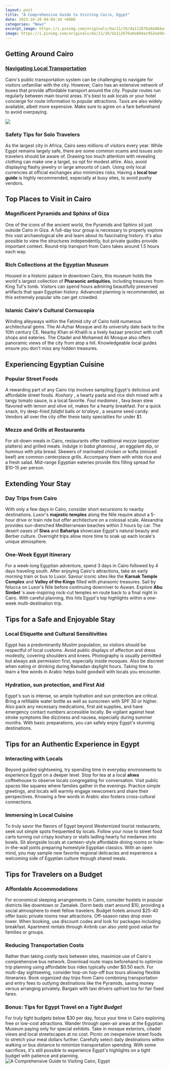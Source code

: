 ```yaml
---
layout: post
title: "A Comprehensive Guide to Visiting Cairo, Egypt"
date: 2023-10-20 04:04:34 +0000
categories: "News"
excerpt_image: https://i.pinimg.com/originals/da/11/26/da112676a0a884ac952ee9bcad9a2b59.jpg
image: https://i.pinimg.com/originals/da/11/26/da112676a0a884ac952ee9bcad9a2b59.jpg
---
```


## Getting Around Cairo
### [Navigating Local Transportation](https://logurl.github.io/2024-01-10-u9a6c-u8033-u4ed6-u6e38-u73a9-u65b9-u5f0f-u6307-u5357/)
Cairo's public transportation system can be challenging to navigate for visitors unfamiliar with the city. However, Cairo has an extensive network of buses that provide affordable transport around the city. Popular routes run regularly between main tourist areas. It's best to ask locals or your hotel concierge for route information to popular attractions. Taxis are also widely available, albeit more expensive. Make sure to agree on a fare beforehand to avoid overpaying. 

![](https://saltinourhair.com/wp-content/uploads/2019/03/egypt-travel-route-cairo-pyramids.jpg)
### **Safety Tips for Solo Travelers** 
As the largest city in Africa, Cairo sees millions of visitors every year. While Egypt remains largely safe, there are some common scams and issues solo travelers should be aware of. Drawing too much attention with revealing clothing can make one a target, so opt for modest attire. Also, avoid displaying flashy jewelry or large amounts of cash. Using only local currencies at official exchanges also minimizes risks. Having a **local tour guide** is highly recommended, especially at busy sites, to avoid pushy vendors.
## Top Places to Visit in Cairo 
### **Magnificent Pyramids and Sphinx of Giza**
One of the icons of the ancient world, the Pyramids and Sphinx sit just outside Cairo in Giza. A full-day tour group is necessary to properly explore this vast archaeological site and learn about its fascinating history. It's also possible to view the structures independently, but private guides provide important context. Round-trip transport from Cairo takes around 1.5 hours each way. 
### **Rich Collections at the Egyptian Museum** 
Housed in a historic palace in downtown Cairo, this museum holds the world's largest collection of **Pharaonic antiquities**, including treasures from King Tut's tomb. Visitors can spend hours admiring beautifully preserved artifacts that span Egyptian history. Advanced planning is recommended, as this extremely popular site can get crowded.  
### **Islamic Cairo's Cultural Cornucopia**  
Winding alleyways within the Fatimid city of Cairo hold numerous architectural gems. The Al-Azhar Mosque and its university date back to the 10th century CE. Nearby Khan el-Khalili is a lively bazaar precinct with craft shops and eateries. The Citadel and Mohamed Ali Mosque also offers panoramic views of the city from atop a hill. Knowledgeable local guides ensure you don't miss any hidden treasures.
## Experiencing Egyptian Cuisine
### **Popular Street Foods**
A rewarding part of any Cairo trip involves sampling Egypt's delicious and affordable street foods. _Koshary_ , a hearty pasta and rice dish mixed with a tangy tomato sauce, is a local favorite. _Foul medames_ , fava bean stew flavored with lemon and olive oil, makes for a hearty breakfast. For a quick snack, try deep-fried _falafel_ balls or _ta'aleya_ , a sesame seed candy. Vendors all over the city offer these tasty specialties for under $1.
### **Mezze and Grills at Restaurants** 
For sit-down meals in Cairo, restaurants offer traditional _mezze_ (appetizer platters) and grilled meats. Indulge in _baba ghannouj_ , an eggplant dip, or _hummus_ with pita bread. Skewers of marinated chicken or kofta (minced beef) are common centerpiece grills. Accompany them with white rice and a fresh salad. Mid-range Egyptian eateries provide this filling spread for $10-15 per person.
## Extending Your Stay 
### **Day Trips from Cairo**
With only a few days in Cairo, consider short excursions to nearby destinations. Luxor's **majestic temples** along the Nile require about a 5-hour drive or train ride but offer architecture on a colossal scale. Alexandria provides sun-drenched Mediterranean beaches within 3 hours by car. The desert oases of **Siwa** and **Bahariya** showcase Egypt's natural beauty and Berber culture. Overnight trips allow more time to soak up each locale's unique atmosphere.
### **One-Week Egypt Itinerary**
For a week-long Egyptian adventure, spend 3 days in Cairo followed by 4 days traveling south. After enjoying Cairo's attractions, take an early morning train or bus to Luxor. Savour iconic sites like the **Karnak Temple Complex** and **Valley of the Kings** filled with pharaonic treasures. Sail by felucca on Luxor's Nile before continuing downriver to Aswan. Explore **Abu Simbel** 's awe-inspiring rock-cut temples en route back to a final night in Cairo. With careful planning, this hits Egypt's top highlights within a one-week multi-destination trip.
## Tips for a Safe and Enjoyable Stay
### **Local Etiquette and Cultural Sensitivities** 
Egypt has a predominantly Muslim population, so visitors should be respectful of local customs. Avoid public displays of affection and dress modestly, covering shoulders and knees. Photography is usually permitted but always ask permission first, especially inside mosques. Also be discreet when eating or drinking during Ramadan daylight hours. Taking time to learn a few words in Arabic helps build goodwill with locals you encounter.
### **Hydration, sun protection, and First Aid**
Egypt's sun is intense, so ample hydration and sun protection are critical. Bring a refillable water bottle as well as sunscreen with SPF 30 or higher. Also pack any necessary medications, first aid supplies, and have emergency contact numbers accessible locally. Be vigilant against heat stroke symptoms like dizziness and nausea, especially during summer months. With basic preparations, you can safely enjoy Egypt's stunning destinations.
## Tips for an Authentic Experience in Egypt
### **Interacting with Locals**  
Beyond guided sightseeing, try spending time in everyday environments to experience Egypt on a deeper level. Stop for tea at a local **ahwa** coffeehouse to observe locals congregating for conversation. Visit public spaces like squares where families gather in the evenings. Practice simple greetings, and locals will warmly engage newcomers and share their perspectives. Knowing a few words in Arabic also fosters cross-cultural connections.  
### **Immersing in Local Cuisine**
To truly savor the flavors of Egypt beyond Westernized tourist restaurants, seek out simple spots frequented by locals. Follow your nose to street food carts turning out crispy koshary or stalls ladling hearty ful medames into bowls. Sit alongside locals at canteen-style affordable dining rooms or hole-in-the-wall joints preparing homestyle Egyptian classics. With an open mind, you may sample new favorite regional delicacies and experience a welcoming side of Egyptian culture through shared meals.
## Tips for Travelers on a Budget
### **Affordable Accommodations**
For economical sleeping arrangements in Cairo, consider hostels in popular districts like downtown or Zamalek. Dorm beds start around $10, providing a social atmosphere to meet fellow travelers. Budget hotels around $25-40 offer basic private rooms near attractions. Off-season rates drop even lower. When booking, use discount codes and look for packages including breakfast. Apartment rentals through Airbnb can also yield good value for families or groups.
### **Reducing Transportation Costs**  
Rather than taking costly taxis between sites, maximize use of Cairo's comprehensive bus network. Download route maps beforehand to optimize trip planning using affordable bus rides typically under $0.50 each. For multi-day sightseeing, consider hop-on hop-off bus tours allowing flexible itineraries. Book organized day trips from Cairo combining transportation and entry fees to outlying destinations like the Pyramids, saving money versus arranging privately. Bargain with taxi drivers upfront too for fair fixed fares.
### Bonus: Tips for Egypt Travel on a *Tight Budget*  
For truly tight budgets below $30 per day, focus your time in Cairo exploring free or low-cost attractions. Wander through open-air areas at the Egyptian Museum paying only for special exhibits. Take in mosque exteriors, citadel views and local streetscapes at no cost. Picnic on inexpensive street foods to stretch your meal dollars further. Carefully select daily destinations within walking or bus distance to minimize transportation spending. With some sacrifices, it's still possible to experience Egypt's highlights on a tight budget with patience and planning.
![A Comprehensive Guide to Visiting Cairo, Egypt](https://i.pinimg.com/originals/da/11/26/da112676a0a884ac952ee9bcad9a2b59.jpg)